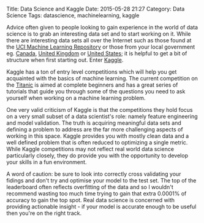 Title: Data Science and Kaggle
Date: 2015-05-28 21:27
Category: Data Science
Tags: datascience, machinelearning, kaggle

Advice often given to people looking to gain experience in the world of data science is to grab an interesting data set and to start working on it. While there are interesting data sets all over the Internet such as those found at the [UCI Machine Learning Repository](http://archive.ics.uci.edu/ml/) or those from your local government eg. [Canada](http://open.canada.ca/en/open-data), [United Kingdom](http://data.gov.uk/data/search) or [United States](http://www.data.gov/); it is helpful to get a bit of structure when first starting out. Enter [Kaggle](http://www.kaggle.com).

Kaggle has a ton of entry level competitions which will help you get acquainted with the basics of machine learning. The current competition on the [Titanic](https://www.kaggle.com/c/titanic) is aimed at complete beginners and has a great series of tutorials that guide you through some of the questions you need to ask yourself when working on a machine learning problem. 

One very valid criticism of Kaggle is that the competitions they hold focus on a very small subset of a data scientist's role: namely feature engineering and model validation. The truth is acquiring meaningful data sets and defining a problem to address are the far more challenging aspects of working in this space. Kaggle provides you with mostly clean data and a well defined problem that is often reduced to optimizing a single metric. While Kaggle competitions may not reflect real world data science particularly closely, they do provide you with the opportunity to develop your skills in a fun environment. 

A word of caution: be sure to look into correctly cross validating your fidings and don't try and optimise your model to the test set. The top of the leaderboard often reflects overfitting of the data and so I wouldn't recommend wasting too much time trying to gain that extra 0.0001% of accuracy to gain the top spot. Real data science is concerned with providing actionable insight - if your model is accurate enough to be useful then you're on the right track.
